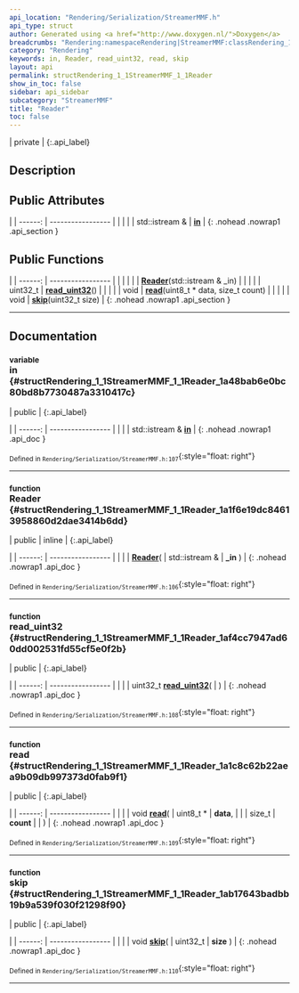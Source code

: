 ```yaml
---
api_location: "Rendering/Serialization/StreamerMMF.h"
api_type: struct
author: Generated using <a href="http://www.doxygen.nl/">Doxygen</a>
breadcrumbs: "Rendering:namespaceRendering|StreamerMMF:classRendering_1_1StreamerMMF"
category: "Rendering"
keywords: in, Reader, read_uint32, read, skip
layout: api
permalink: structRendering_1_1StreamerMMF_1_1Reader
show_in_toc: false
sidebar: api_sidebar
subcategory: "StreamerMMF"
title: "Reader"
toc: false
---
```


| private |
{:.api_label}

## Description





## Public Attributes

|
| ------: | ----------------- |
|  | |
| std::istream & | **[in](#structRendering_1_1StreamerMMF_1_1Reader_1a48bab6e0bc80bd8b7730487a3310417c)**  |
{: .nohead .nowrap1 .api_section }


## Public Functions

|
| ------: | ----------------- |
|  | |
|  | **[Reader](#structRendering_1_1StreamerMMF_1_1Reader_1a1f6e19dc84613958860d2dae3414b6dd)**(std::istream & _in) |
|  | |
| uint32_t | **[read_uint32](#structRendering_1_1StreamerMMF_1_1Reader_1af4cc7947ad60dd002531fd55cf5e0f2b)**() |
|  | |
| void | **[read](#structRendering_1_1StreamerMMF_1_1Reader_1a1c8c62b22aea9b09db997373d0fab9f1)**(uint8_t * data, size_t count) |
|  | |
| void | **[skip](#structRendering_1_1StreamerMMF_1_1Reader_1ab17643badbb19b9a539f030f21298f90)**(uint32_t size) |
{: .nohead .nowrap1 .api_section }


-------------------------------------------------------------------

## Documentation

### <small>variable</small><br/> in {#structRendering_1_1StreamerMMF_1_1Reader_1a48bab6e0bc80bd8b7730487a3310417c}

| public |
{:.api_label}

|
| ------: | ----------------- |
|  |
| std::istream & **[in](#structRendering_1_1StreamerMMF_1_1Reader_1a48bab6e0bc80bd8b7730487a3310417c)**  |
{: .nohead .nowrap1 .api_doc }





<sub>Defined in `Rendering/Serialization/StreamerMMF.h:107`</sub>{:style="float: right"}

-------------------------------------------------------------------

### <small>function</small><br/> Reader {#structRendering_1_1StreamerMMF_1_1Reader_1a1f6e19dc84613958860d2dae3414b6dd}

| public | inline |
{:.api_label}

|
| ------: | ----------------- |
|  |
|  **[Reader](#structRendering_1_1StreamerMMF_1_1Reader_1a1f6e19dc84613958860d2dae3414b6dd)**( | std::istream & | **_in** ) |
{: .nohead .nowrap1 .api_doc }





<sub>Defined in `Rendering/Serialization/StreamerMMF.h:106`</sub>{:style="float: right"}

-------------------------------------------------------------------

### <small>function</small><br/> read_uint32 {#structRendering_1_1StreamerMMF_1_1Reader_1af4cc7947ad60dd002531fd55cf5e0f2b}

| public |
{:.api_label}

|
| ------: | ----------------- |
|  |
| uint32_t **[read_uint32](#structRendering_1_1StreamerMMF_1_1Reader_1af4cc7947ad60dd002531fd55cf5e0f2b)**( |  ) |
{: .nohead .nowrap1 .api_doc }





<sub>Defined in `Rendering/Serialization/StreamerMMF.h:108`</sub>{:style="float: right"}

-------------------------------------------------------------------

### <small>function</small><br/> read {#structRendering_1_1StreamerMMF_1_1Reader_1a1c8c62b22aea9b09db997373d0fab9f1}

| public |
{:.api_label}

|
| ------: | ----------------- |
|  |
| void **[read](#structRendering_1_1StreamerMMF_1_1Reader_1a1c8c62b22aea9b09db997373d0fab9f1)**( | uint8_t * | **data**, |
| | size_t | **count** |
|   ) |
{: .nohead .nowrap1 .api_doc }





<sub>Defined in `Rendering/Serialization/StreamerMMF.h:109`</sub>{:style="float: right"}

-------------------------------------------------------------------

### <small>function</small><br/> skip {#structRendering_1_1StreamerMMF_1_1Reader_1ab17643badbb19b9a539f030f21298f90}

| public |
{:.api_label}

|
| ------: | ----------------- |
|  |
| void **[skip](#structRendering_1_1StreamerMMF_1_1Reader_1ab17643badbb19b9a539f030f21298f90)**( | uint32_t | **size** ) |
{: .nohead .nowrap1 .api_doc }





<sub>Defined in `Rendering/Serialization/StreamerMMF.h:110`</sub>{:style="float: right"}

-------------------------------------------------------------------


